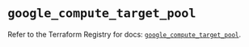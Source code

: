 # `google_compute_target_pool`

Refer to the Terraform Registry for docs: [`google_compute_target_pool`](https://registry.terraform.io/providers/hashicorp/google/6.46.0/docs/resources/compute_target_pool).
